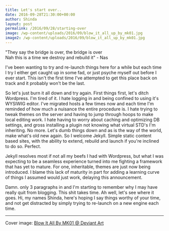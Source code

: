```yaml
---
title: Let's start over..
date: 2016-09-28T21:30:00+00:00
author: Shinda
layout: post
permalink: /2016/09/28/starting-over
image: /wp-content/uploads/2016/09/blow_it_all_up_by_mk01.jpg
image2: /wp-content/uploads/2016/09/blow_it_all_up_by_mk01.jpg
---
```

<main-quote>"They say the bridge is over, the bridge is over <br/>
Nah this is a time we destroy and rebuild it" - Nas</main-quote>

I've been wanting to try and re-launch things here for a while but each time I try I either get caught up in some fad, or just psyche myself out before I ever start. This isn't the first time I've attempted to get this place back on track and it probably won't be the last.

So let's just burn it all down and try again. First things first, let's ditch Wordpress. I'm tired of it. I hate logging in and being confined to using it's WYSIWIG editor. I've migrated hosts a few times now and each time I'm reminded of how much a nuisance the entire procedure is. I hate trying to tweak themes on the server and having to jump through hoops to make local editing work. I hate having to worry about caching and optimizing DB settings, and gross installing a plugin not knowing what virtual STD's I'm inheriting. No more. Let's dumb things down and as is the way of the world, make what's old new again. So I welcome Jekyll. Simple static content based sites, with the ability to extend, rebuild and launch if you're inclined to do so. Perfect.

Jekyll resolves most if not all my beefs I had with Wordpress, but what I was expecting to be a seamless experience turned into me fighting a framework that has yet to mature. For one, inheritable, themes  are just now being introduced. I blame this lack of maturity in part for adding a learning curve of things I assumed would just work, delaying this announcement.  

Damn. only 3 paragraphs in and I'm starting to remember why I may have really quit from blogging. This shit takes time. Ah well, let's see where it goes. Hi, my names Shinda, here's hoping I say things worthy of your time, and not get distracted by simply trying to re-launch on a new engine each time. 

------
Cover image: [Blow It All By MK01 @ Deviant Art](http://mk01.deviantart.com/art/BLOW-IT-ALL-UP-104380214)